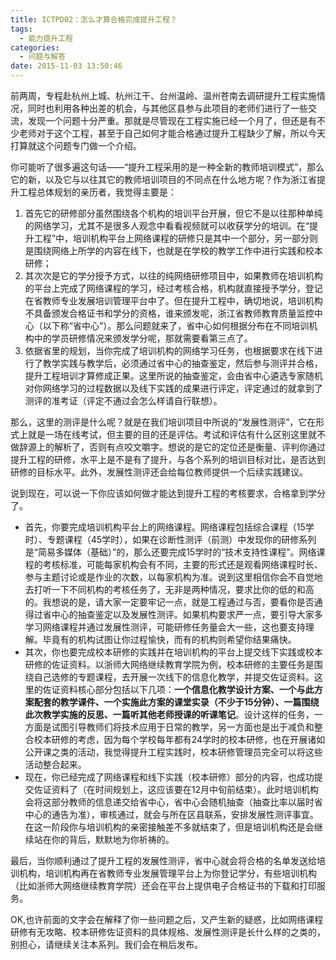 ```yaml
---
title: ICTPD02：怎么才算合格完成提升工程？
tags:
  - 能力提升工程
categories:
  - 问题与解答
date: 2015-11-03 13:50:46
---
```


前两周，专程赴杭州上城、杭州江干、台州温岭、温州苍南去调研提升工程实施情况，同时也利用各种出差的机会，与其他区县参与此项目的老师们进行了一些交流，发现一个问题十分严重。那就是尽管现在工程实施已经一个月了，但还是有不少老师对于这个工程，甚至于自己如何才能合格通过提升工程缺少了解，所以今天打算就这个问题专门做一个介绍。

你可能听了很多遍这句话——“提升工程采用的是一种全新的教师培训模式”，那么它的新，以及它与以往其它的教师培训项目的不同点在什么地方呢？作为浙江省提升工程总体规划的亲历者，我觉得主要是：

1.  首先它的研修部分虽然围绕各个机构的培训平台开展，但它不是以往那种单纯的网络学习，尤其不是很多人观念中看看视频就可以收获学分的培训。在“提升工程”中，培训机构平台上网络课程的研修只是其中一个部分，另一部分则是围绕网络上所学的内容在线下，也就是在学校的教学工作中进行实践和校本研修；
2.  其次次是它的学分授予方式，以往的纯网络研修项目中，如果教师在培训机构的平台上完成了网络课程的学习，经过考核合格，机构就直接授予学分，登记在省教师专业发展培训管理平台中了。但在提升工程中，确切地说，培训机构不具备颁发合格证书和学分的资格，谁来颁发呢，浙江省教师教育质量监控中心（以下称“省中心”）。那么问题就来了，省中心如何根据分布在不同培训机构中的学员研修情况来颁发学分呢，那就需要看第三点了。
3.  依据省里的规划，当你完成了培训机构的网络学习任务，也根据要求在线下进行了教学实践与教学后，必须通过省中心的抽查鉴定，然后参与测评并合格，提升工程培训才算修成正果。这里所说的抽查鉴定，会由省中心遴选专家随机对你网络学习的过程数据以及线下实践的成果进行评定，评定通过的就拿到了测评的准考证（评定不通过会怎么样请自行联想）。

那么，这里的测评是什么呢？就是在我们培训项目中所说的“发展性测评”，它在形式上就是一场在线考试，但主要的目的还是评估。考试和评估有什么区别这里就不做辞源上的解析了，否则有点咬文嚼字。想说的是它的定位还是衡量、评判你通过提升工程的研修，水平上是不是有了提升，与各个系列的培训目标对比，是否达到研修的目标水平。此外，发展性测评还会给每位教师提供一个后续实践建议。

说到现在，可以说一下你应该如何做才能达到提升工程的考核要求，合格拿到学分了。

*   首先，你要完成培训机构平台上的网络课程。网络课程包括综合课程（15学时）、专题课程（45学时），如果在诊断性测评（前测）中发现你的研修系列是“简易多媒体（基础）”的，那么还要完成15学时的“技术支持性课程”。网络课程的考核标准，可能每家机构会有不同，主要的形式还是观看网络课程时长、参与主题讨论或是作业的次数，以每家机构为准。说到这里相信你会不自觉地去打听一下不同机构的考核任务了，无非是两种情况，要求比你的低的和高的。我想说的是，请大家一定要牢记一点，就是工程通过与否，要看你是否通得过省中心的抽查鉴定以及发展性测评。如果机构要求严一点，要引导大家多学习网络课程并通过发展性测评，可能研修任务量会大一些，这也要支持理解。毕竟有的机构试图让你过程愉快，而有的机构则希望你结果痛快。
*   其次，你也要完成校本研修的实践并在培训机构的平台上提交线下实践或校本研修的佐证资料。以浙师大网络继续教育学院为例，校本研修的主要任务是围绕自己选修的专题课程，去开展一次线下的信息化教学，并提交佐证资料。这里的佐证资料核心部分包括以下几项：**一个信息化教学设计方案、一个与此方案配套的教学课件、一个实施此方案的课堂实录（不少于15分钟）、一篇围绕此次教学实施的反思、一篇听其他老师授课的听课笔记**。设计这样的任务，一方面是试图引导教师们将技术应用于日常的教学，另一方面也是出于减负和整合校本研修的考虑，因为每个学校每年都有24学时的校本研修，也在开展诸如公开课之类的活动，我觉得提升工程实践时，校本研修管理员完全可以将这些活动整合起来。
*   现在，你已经完成了网络课程和线下实践（校本研修）部分的内容，也成功提交佐证资料了（在时间规划上，这应该要在12月中旬前结束）。此时培训机构会将这部分教师的信息递交给省中心，省中心会随机抽查（抽查比率以届时省中心的通告为准），审核通过，就会与所在区县联系，安排发展性测评事宜。在这一阶段你与培训机构的亲密接触差不多就结束了，但是培训机构还是会继续站在你的背后，默默地为你祈祷的。

最后，当你顺利通过了提升工程的发展性测评，省中心就会将合格的名单发送给培训机构，培训机构再在省教师专业发展管理平台上为你登记学分，有些培训机构（比如浙师大网络继续教育学院）还会在平台上提供电子合格证书的下载和打印服务。

OK,也许前面的文字会在解释了你一些问题之后，又产生新的疑惑，比如网络课程研修有无攻略、校本研修佐证资料的具体规格、发展性测评是长什么样的之类的，别担心，请继续关注本系列。我们会在稍后发布。